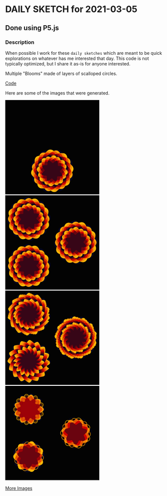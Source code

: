 # DAILY SKETCH for 2021-03-05

## Done using P5.js

### Description

When possible I work for these `daily sketches` which are meant to be quick explorations     on whatever has me interested that day. This code is not typically optimized, but I share it as-is     for anyone interested.

Multiple "Blooms" made of layers of scalloped circles.

[Code](2021-03-05) 

Here are some of the images that were generated.

<img src = 'images/keep_2021-3-5-14-32-8-3324.png' width = '300'> 
<img src = 'images/keep_2021-3-5-14-54-12-7188.png' width = '300'> 
<img src = 'images/keep_2021-3-5-15-16-27-405516.png' width = '300'> 
<img src = 'images/keep_2021-3-5-15-31-9-16133.png' width = '300'> 


[More Images](2021-03-05/images) 

